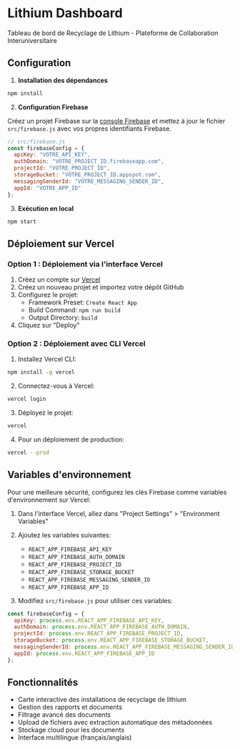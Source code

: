 # Lithium Dashboard

Tableau de bord de Recyclage de Lithium - Plateforme de Collaboration Interuniversitaire

## Configuration

1. **Installation des dépendances**

```bash
npm install
```

2. **Configuration Firebase**

Créez un projet Firebase sur la [console Firebase](https://console.firebase.google.com/) et mettez à jour le fichier `src/firebase.js` avec vos propres identifiants Firebase.

```js
// src/firebase.js
const firebaseConfig = {
  apiKey: "VOTRE_API_KEY",
  authDomain: "VOTRE_PROJECT_ID.firebaseapp.com",
  projectId: "VOTRE_PROJECT_ID",
  storageBucket: "VOTRE_PROJECT_ID.appspot.com",
  messagingSenderId: "VOTRE_MESSAGING_SENDER_ID",
  appId: "VOTRE_APP_ID"
};
```

3. **Exécution en local**

```bash
npm start
```

## Déploiement sur Vercel

### Option 1 : Déploiement via l'interface Vercel

1. Créez un compte sur [Vercel](https://vercel.com/signup)
2. Créez un nouveau projet et importez votre dépôt GitHub
3. Configurez le projet:
   - Framework Preset: `Create React App`
   - Build Command: `npm run build`
   - Output Directory: `build`
4. Cliquez sur "Deploy"

### Option 2 : Déploiement avec CLI Vercel

1. Installez Vercel CLI:

```bash
npm install -g vercel
```

2. Connectez-vous à Vercel:

```bash
vercel login
```

3. Déployez le projet:

```bash
vercel
```

4. Pour un déploiement de production:

```bash
vercel --prod
```

## Variables d'environnement

Pour une meilleure sécurité, configurez les clés Firebase comme variables d'environnement sur Vercel:

1. Dans l'interface Vercel, allez dans "Project Settings" > "Environment Variables"
2. Ajoutez les variables suivantes:
   - `REACT_APP_FIREBASE_API_KEY`
   - `REACT_APP_FIREBASE_AUTH_DOMAIN`
   - `REACT_APP_FIREBASE_PROJECT_ID`
   - `REACT_APP_FIREBASE_STORAGE_BUCKET`
   - `REACT_APP_FIREBASE_MESSAGING_SENDER_ID`
   - `REACT_APP_FIREBASE_APP_ID`

3. Modifiez `src/firebase.js` pour utiliser ces variables:

```js
const firebaseConfig = {
  apiKey: process.env.REACT_APP_FIREBASE_API_KEY,
  authDomain: process.env.REACT_APP_FIREBASE_AUTH_DOMAIN,
  projectId: process.env.REACT_APP_FIREBASE_PROJECT_ID,
  storageBucket: process.env.REACT_APP_FIREBASE_STORAGE_BUCKET,
  messagingSenderId: process.env.REACT_APP_FIREBASE_MESSAGING_SENDER_ID,
  appId: process.env.REACT_APP_FIREBASE_APP_ID
};
```

## Fonctionnalités

- Carte interactive des installations de recyclage de lithium
- Gestion des rapports et documents
- Filtrage avancé des documents
- Upload de fichiers avec extraction automatique des métadonnées
- Stockage cloud pour les documents
- Interface multilingue (français/anglais) 